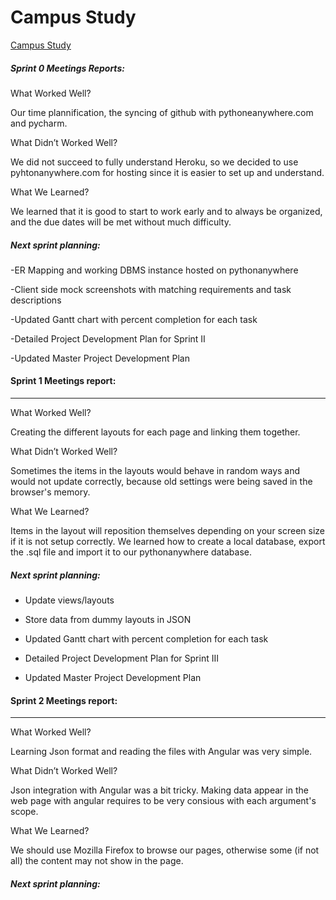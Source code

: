 # Campus Study
[Campus Study](http://campusstudy.pythonanywhere.com/)

##### Sprint 0 Meetings Reports:

What Worked Well?

  Our time plannification, the syncing of github with pythoneanywhere.com and pycharm.

What Didn’t Worked Well?

  We did not succeed to fully understand Heroku, so we decided to use pyhtonanywhere.com for hosting since it is easier to set up and understand.
  
What We Learned?

  We learned that it is good to start to work early and to always be organized, and the due dates will be met without much difficulty.

##### Next sprint planning:
  
-ER Mapping and working DBMS instance hosted on pythonanywhere

-Client side mock screenshots with matching requirements and task descriptions

-Updated Gantt chart with percent completion for each task

-Detailed Project Development Plan for Sprint II

-Updated Master Project Development Plan

#### Sprint 1 Meetings report:
-----------------------------------------------------------------------------------------------------------------------------
What Worked Well?

  Creating the different layouts for each page and linking them together.

What Didn’t Worked Well?

  Sometimes the items in the layouts would behave in random ways and would not update correctly, because old settings were   being saved in the browser's memory.


What We Learned?

  Items in the layout will reposition themselves depending on your screen size if it is not setup correctly.
  We learned how to create a local database, export the .sql file and import it to our pythonanywhere database.

##### Next sprint planning:

* Update views/layouts

* Store data from dummy layouts in JSON

* Updated Gantt chart with percent completion for each task

* Detailed Project Development Plan for Sprint III

* Updated Master Project Development Plan

#### Sprint 2 Meetings report:
-----------------------------------------------------------------------------------------------------------------------------
What Worked Well?

  Learning Json format and reading the files with Angular was very simple. 

What Didn’t Worked Well?

 Json integration with Angular was a bit tricky. Making data appear in the web page with angular requires to be very consious with each argument's scope. 

What We Learned?

  We should use Mozilla Firefox to browse our pages, otherwise some (if not all) the content may not show in the page.

##### Next sprint planning:







